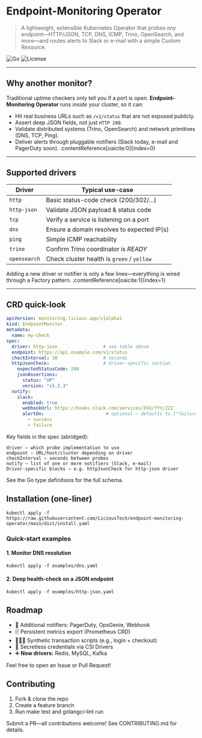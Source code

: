 # Endpoint-Monitoring Operator

> A lightweight, extensible Kubernetes Operator that probes *any* endpoint—HTTP/JSON, TCP, DNS, ICMP, Trino, OpenSearch, and more—and routes alerts to Slack or e-mail with a simple Custom Resource.  

![Go](https://img.shields.io/badge/Go-%3E%3D1.23-blue?logo=go)
![License](https://img.shields.io/github/license/LiciousTech/endpoint-monitoring-operator)

---

## Why another monitor?

Traditional uptime checkers only tell you if a port is open. **Endpoint-Monitoring Operator** runs *inside* your cluster, so it can:

* Hit real business URLs such as `/v1/status` that are not exposed publicly.  
* Assert deep JSON fields, not just `HTTP 200`.  
* Validate distributed systems (Trino, OpenSearch) and network primitives (DNS, TCP, Ping).  
* Deliver alerts through pluggable notifiers (Slack today, e-mail and PagerDuty soon). :contentReference[oaicite:0]{index=0}

---

## Supported drivers

| Driver        | Typical use-case                                   |
|---------------|----------------------------------------------------|
| `http`        | Basic status-code check (200/302/…​)               |
| `http-json`   | Validate JSON payload & status code                |
| `tcp`         | Verify a service is listening on a port            |
| `dns`         | Ensure a domain resolves to expected IP(s)         |
| `ping`        | Simple ICMP reachability                           |
| `trino`       | Confirm Trino coordinator is *READY*               |
| `opensearch`  | Check cluster health is `green` / `yellow`         |

Adding a new driver or notifier is only a few lines—everything is wired through a Factory pattern. :contentReference[oaicite:1]{index=1}

---

## CRD quick-look

```yaml
apiVersion: monitoring.licious.app/v1alpha1
kind: EndpointMonitor
metadata:
  name: my-check
spec:
  driver: http-json                 # see table above
  endpoint: https://api.example.com/v1/status
  checkInterval: 30                 # seconds
  httpJsonCheck:                    # driver-specific section
    expectedStatusCode: 200
    jsonAssertions:
      status: "UP"
      version: "v1.2.3"
  notify:
    slack:
      enabled: true
      webhookUrl: https://hooks.slack.com/services/XXX/YYY/ZZZ
      alertOn:                       # optional – defaults to ["failure"]
        - success
        - failure
```

Key fields in the spec (abridged):

```
driver – which probe implementation to use
endpoint – URL/host/cluster depending on driver
checkInterval – seconds between probes
notify – list of one or more notifiers (Slack, e-mail)
Driver-specific blocks – e.g. httpJsonCheck for http-json driver
```

See the Go type definitions for the full schema.

## Installation (one-liner)

```kubectl apply -f https://raw.githubusercontent.com/LiciousTech/endpoint-monitoring-operator/main/dist/install.yaml```

### Quick-start examples

#### 1. Monitor DNS resolution
```kubectl apply -f examples/dns.yaml```

#### 2. Deep health-check on a JSON endpoint
```kubectl apply -f examples/http-json.yaml```


## Roadmap

* 🔌 Additional notifiers: PagerDuty, OpsGenie, Webhook
* 🗄️ Persistent metrics export (Prometheus CRD)
* 🕵🏻‍♂️ Synthetic transaction scripts (e.g., login + checkout)
* 🔑 Secretless credentials via CSI Drivers
* ➕ **New drivers:** Redis, MySQL, Kafka

Feel free to open an Issue or Pull Request!

## Contributing
1. Fork & clone the repo
2. Create a feature branch
3. Run make test and golangci-lint run

Submit a PR—all contributions welcome!
See CONTRIBUTING.md for details.








